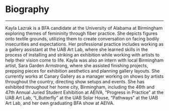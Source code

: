 # Biography

* * *

Kayla Lazrak is a BFA candidate at the University of Alabama at Birmingham exploring themes of femininity through fiber practice. She depicts figures onto textile grounds, utilizing them to create conversation on facing bodily insecurities and expectations. Her professional practice includes working as a gallery assistant at the UAB Art Lab, where she learned skills in the process of installing and striking an exhibition while working with artists to help their vision come to life. Kayla was also an intern with local Birmingham artist, Sara Garden Armstrong, where she assisted finishing projects, prepping pieces for exhibition aesthetics and planning gallery layouts. She currently works at Canary Gallery as a manager working on shows by artists throughout the country, directing show setups and events. She has exhibited throughout her home city, Birmingham, including the 46th and 47th Annual Juried Student Exhibition at AEIVA, “Progress in Practice” at the UAB Art Lab, “I_Butterfly” at the UAB Solar House, “Pathways” at the UAB Art Lab, and her own graduating BFA show at AEIVA.
